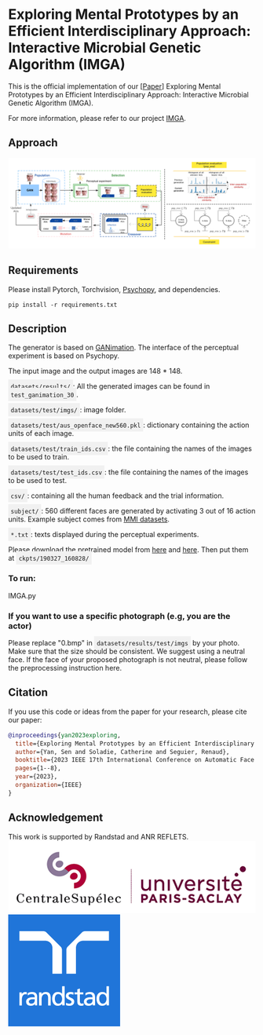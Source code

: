 # Exploring Mental Prototypes by an Efficient Interdisciplinary Approach: Interactive Microbial Genetic Algorithm (IMGA)
This is the official implementation of our [[Paper](https://hal.science/hal-04050608/document)] Exploring Mental Prototypes by an Efficient Interdisciplinary Approach: Interactive Microbial Genetic Algorithm (IMGA).

For more information, please refer to our project [IMGA](https://yansen0508.github.io/Interactive-Microbial-Genetic-Algorithm/).

## Approach
![General pipeline](Figs/pipeline.png)

## Requirements
Please install Pytorch, Torchvision, [Psychopy](https://www.psychopy.org/), and dependencies.
```shell
pip install -r requirements.txt
```

## Description
The generator is based on [GANimation](https://github.com/albertpumarola/GANimation).
The interface of the perceptual experiment is based on Psychopy.

The input image and the output images are 148 * 148.

<span style="background-color: #f1f1f1; padding: 5px;"><code>datasets/results/</code></span>:
All the generated images can be found in <span style="background-color: #f1f1f1; padding: 5px;"><code>test_ganimation_30</code></span>.

<span style="background-color: #f1f1f1; padding: 5px;"><code>datasets/test/imgs/</code></span>: image folder.

<span style="background-color: #f1f1f1; padding: 5px;"><code>datasets/test/aus_openface_new560.pkl</code></span>: dictionary containing the action units of each image.

<span style="background-color: #f1f1f1; padding: 5px;"><code>datasets/test/train_ids.csv</code></span>: the file containing the names of the images to be used to train.

<span style="background-color: #f1f1f1; padding: 5px;"><code>datasets/test/test_ids.csv</code></span>: the file containing the names of the images to be used to test.

<span style="background-color: #f1f1f1; padding: 5px;"><code>csv/</code></span>: containing all the human feedback and the trial information.

<span style="background-color: #f1f1f1; padding: 5px;"><code>subject/</code></span>: 560 different faces are generated by activating 3 out of 16 action units. 
Example subject comes from [MMI datasets](https://mmifacedb.eu/).

<span style="background-color: #f1f1f1; padding: 5px;"><code>*.txt</code></span>: texts displayed during the perceptual experiments.

Please download the pretrained model from [here](https://drive.google.com/file/d/1f9moiWKiyPMJ9wtrihJY6yeAKVed9SXg/view?usp=sharing) and [here](https://drive.google.com/file/d/1geTeVf0v8was3GdBjLbeTnv_uLpbLPl6/view?usp=sharing).  Then put them at <span style="background-color: #f1f1f1; padding: 5px;"><code>ckpts/190327_160828/</code></span>

### To run: 
IMGA.py

### If you want to use a specific photograph (e.g, you are the actor)
Please replace "0.bmp" in <span style="background-color: #f1f1f1; padding: 5px;"><code>datasets/results/test/imgs</code></span> by your photo. Make sure that the size should be consistent. We suggest using a neutral face. If the face of your proposed photograph is not neutral, please follow the preprocessing instruction here.


## Citation
If you use this code or ideas from the paper for your research, please cite our paper:
```BibTeX
@inproceedings{yan2023exploring,
  title={Exploring Mental Prototypes by an Efficient Interdisciplinary Approach: Interactive Microbial Genetic Algorithm},
  author={Yan, Sen and Soladie, Catherine and Seguier, Renaud},
  booktitle={2023 IEEE 17th International Conference on Automatic Face and Gesture Recognition (FG)},
  pages={1--8},
  year={2023},
  organization={IEEE}
}
```

## Acknowledgement
This work is supported by Randstad and ANR REFLETS.
![CentraleSupelec](Figs/logo1.png)
![Randstad](Figs/logo2.png)
